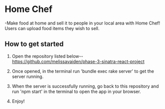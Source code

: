 # Home Chef

-Make food at home and sell it to people in your local area with Home Chef! Users can upload food items they wish to sell. 

## How to get started

1. Open the repository listed below--https://github.com/melissavaiden/phase-3-sinatra-react-project

2. Once opened, in the terminal run 'bundle exec rake server' to get the server running. 

3. When the server is successfully running, go back to this repository and run 'npm start' in the terminal to open the app in your browser.

4. Enjoy! 

